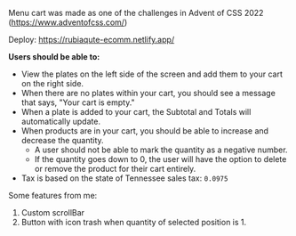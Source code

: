 Menu cart was made as one of the challenges in Advent of CSS 2022 (https://www.adventofcss.com/)

Deploy: https://rubiaqute-ecomm.netlify.app/

**Users should be able to:**

- View the plates on the left side of the screen and add them to your cart on the right side.
- When there are no plates within your cart, you should see a message that says, "Your cart is empty."
- When a plate is added to your cart, the Subtotal and Totals will automatically update.
- When products are in your cart, you should be able to increase and decrease the quantity.
  - A user should not be able to mark the quantity as a negative number.
  - If the quantity goes down to 0, the user will have the option to delete or remove the product for their cart entirely.
- Tax is based on the state of Tennessee sales tax: `0.0975`

Some features from me:

1. Custom scrollBar
2. Button with icon trash when quantity of selected position is 1.

